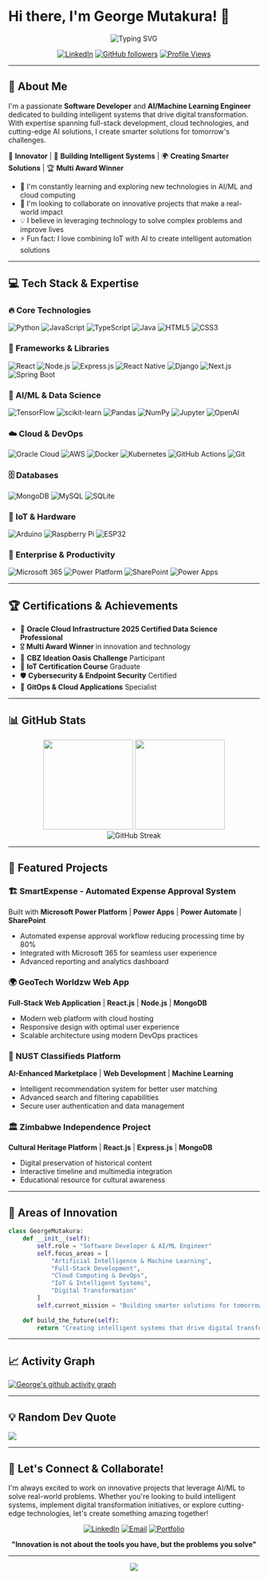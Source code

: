 # Hi there, I'm George Mutakura! 👋

<div align="center">
  <img src="https://readme-typing-svg.herokuapp.com?font=Fira+Code&size=30&duration=3000&pause=1000&color=00D9FF&center=true&vCenter=true&multiline=true&width=800&height=100&lines=Software+Developer+%F0%9F%92%BB;AI+%26+Machine+Learning+Engineer+%F0%9F%A4%96;Digital+Transformation+Leader+%F0%9F%9A%80;Multi+Award+Winner+%F0%9F%8F%86" alt="Typing SVG" />
</div>

<div align="center">
  
[![LinkedIn](https://img.shields.io/badge/LinkedIn-0077B5?style=for-the-badge&logo=linkedin&logoColor=white)](https://www.linkedin.com/in/george-mutakura-7a552b250/)
[![GitHub followers](https://img.shields.io/github/followers/GTM-04?style=for-the-badge&logo=github&logoColor=white)](https://github.com/GTM-04)
[![Profile Views](https://komarev.com/ghpvc/?username=GTM-04&style=for-the-badge&color=brightgreen)](https://github.com/GTM-04)

</div>

---

## 🚀 About Me

I'm a passionate **Software Developer** and **AI/Machine Learning Engineer** dedicated to building intelligent systems that drive digital transformation. With expertise spanning full-stack development, cloud technologies, and cutting-edge AI solutions, I create smarter solutions for tomorrow's challenges.

🔬 **Innovator** | 🧠 **Building Intelligent Systems** | 🌍 **Creating Smarter Solutions** | 🏆 **Multi Award Winner**

- 🌱 I'm constantly learning and exploring new technologies in AI/ML and cloud computing
- 👯 I'm looking to collaborate on innovative projects that make a real-world impact
- 💡 I believe in leveraging technology to solve complex problems and improve lives
- ⚡ Fun fact: I love combining IoT with AI to create intelligent automation solutions

---

## 💻 Tech Stack & Expertise

### 🔥 Core Technologies
![Python](https://img.shields.io/badge/Python-3776AB?style=for-the-badge&logo=python&logoColor=white)
![JavaScript](https://img.shields.io/badge/JavaScript-F7DF1E?style=for-the-badge&logo=javascript&logoColor=black)
![TypeScript](https://img.shields.io/badge/TypeScript-007ACC?style=for-the-badge&logo=typescript&logoColor=white)
![Java](https://img.shields.io/badge/Java-ED8B00?style=for-the-badge&logo=openjdk&logoColor=white)
![HTML5](https://img.shields.io/badge/HTML5-E34F26?style=for-the-badge&logo=html5&logoColor=white)
![CSS3](https://img.shields.io/badge/CSS3-1572B6?style=for-the-badge&logo=css3&logoColor=white)

### 🚀 Frameworks & Libraries
![React](https://img.shields.io/badge/React-20232A?style=for-the-badge&logo=react&logoColor=61DAFB)
![Node.js](https://img.shields.io/badge/Node.js-43853D?style=for-the-badge&logo=node.js&logoColor=white)
![Express.js](https://img.shields.io/badge/Express.js-404D59?style=for-the-badge)
![React Native](https://img.shields.io/badge/React_Native-20232A?style=for-the-badge&logo=react&logoColor=61DAFB)
![Django](https://img.shields.io/badge/Django-092E20?style=for-the-badge&logo=django&logoColor=white)
![Next.js](https://img.shields.io/badge/Next.js-000000?style=for-the-badge&logo=nextjs&logoColor=white)
![Spring Boot](https://img.shields.io/badge/Spring_Boot-6DB33F?style=for-the-badge&logo=spring-boot&logoColor=white)

### 🤖 AI/ML & Data Science
![TensorFlow](https://img.shields.io/badge/TensorFlow-FF6F00?style=for-the-badge&logo=TensorFlow&logoColor=white)
![scikit-learn](https://img.shields.io/badge/scikit--learn-F7931E?style=for-the-badge&logo=scikit-learn&logoColor=white)
![Pandas](https://img.shields.io/badge/Pandas-2C2D72?style=for-the-badge&logo=pandas&logoColor=white)
![NumPy](https://img.shields.io/badge/Numpy-777BB4?style=for-the-badge&logo=numpy&logoColor=white)
![Jupyter](https://img.shields.io/badge/Jupyter-F37626?style=for-the-badge&logo=Jupyter&logoColor=white)
![OpenAI](https://img.shields.io/badge/OpenAI-412991?style=for-the-badge&logo=openai&logoColor=white)

### ☁️ Cloud & DevOps
![Oracle Cloud](https://img.shields.io/badge/Oracle%20Cloud-F80000?style=for-the-badge&logo=oracle&logoColor=white)
![AWS](https://img.shields.io/badge/AWS-232F3E?style=for-the-badge&logo=amazon-aws&logoColor=white)
![Docker](https://img.shields.io/badge/Docker-2496ED?style=for-the-badge&logo=docker&logoColor=white)
![Kubernetes](https://img.shields.io/badge/Kubernetes-326CE5?style=for-the-badge&logo=kubernetes&logoColor=white)
![GitHub Actions](https://img.shields.io/badge/GitHub%20Actions-2088FF?style=for-the-badge&logo=github-actions&logoColor=white)
![Git](https://img.shields.io/badge/Git-F05032?style=for-the-badge&logo=git&logoColor=white)

### 🗄️ Databases
![MongoDB](https://img.shields.io/badge/MongoDB-4EA94B?style=for-the-badge&logo=mongodb&logoColor=white)
![MySQL](https://img.shields.io/badge/MySQL-4479A1?style=for-the-badge&logo=mysql&logoColor=white)
![SQLite](https://img.shields.io/badge/SQLite-07405E?style=for-the-badge&logo=sqlite&logoColor=white)

### 🔧 IoT & Hardware
![Arduino](https://img.shields.io/badge/Arduino-00979D?style=for-the-badge&logo=Arduino&logoColor=white)
![Raspberry Pi](https://img.shields.io/badge/Raspberry%20Pi-C51A4A?style=for-the-badge&logo=Raspberry-Pi&logoColor=white)
![ESP32](https://img.shields.io/badge/ESP32-000000?style=for-the-badge&logo=espressif&logoColor=white)

### 🏢 Enterprise & Productivity
![Microsoft 365](https://img.shields.io/badge/Microsoft%20365-0078D4?style=for-the-badge&logo=microsoft-office&logoColor=white)
![Power Platform](https://img.shields.io/badge/Power%20Platform-742774?style=for-the-badge&logo=microsoft&logoColor=white)
![SharePoint](https://img.shields.io/badge/SharePoint-0078D4?style=for-the-badge&logo=microsoft-sharepoint&logoColor=white)
![Power Apps](https://img.shields.io/badge/Power%20Apps-742774?style=for-the-badge&logo=microsoft&logoColor=white)

---

## 🏆 Certifications & Achievements

- 🥇 **Oracle Cloud Infrastructure 2025 Certified Data Science Professional**
- 🎖️ **Multi Award Winner** in innovation and technology
- 🏅 **CBZ Ideation Oasis Challenge** Participant
- 📜 **IoT Certification Course** Graduate
- 🛡️ **Cybersecurity & Endpoint Security** Certified
- 🎯 **GitOps & Cloud Applications** Specialist

---

## 📊 GitHub Stats

<div align="center">
  <img height="180em" src="https://github-readme-stats.vercel.app/api?username=GTM-04&show_icons=true&theme=tokyonight&include_all_commits=true&count_private=true"/>
  <img height="180em" src="https://github-readme-stats.vercel.app/api/top-langs/?username=GTM-04&layout=compact&langs_count=7&theme=tokyonight"/>
</div>

<div align="center">
  <img src="https://github-readme-streak-stats.herokuapp.com/?user=GTM-04&theme=tokyonight" alt="GitHub Streak" />
</div>

---

## 🌟 Featured Projects

### 🏗️ SmartExpense - Automated Expense Approval System
Built with **Microsoft Power Platform** | **Power Apps** | **Power Automate** | **SharePoint**
- Automated expense approval workflow reducing processing time by 80%
- Integrated with Microsoft 365 for seamless user experience
- Advanced reporting and analytics dashboard

### 🌍 GeoTech Worldzw Web App
**Full-Stack Web Application** | **React.js** | **Node.js** | **MongoDB**
- Modern web platform with cloud hosting
- Responsive design with optimal user experience
- Scalable architecture using modern DevOps practices

### 🎯 NUST Classifieds Platform
**AI-Enhanced Marketplace** | **Web Development** | **Machine Learning**
- Intelligent recommendation system for better user matching
- Advanced search and filtering capabilities
- Secure user authentication and data management

### 🏛️ Zimbabwe Independence Project
**Cultural Heritage Platform** | **React.js** | **Express.js** | **MongoDB**
- Digital preservation of historical content
- Interactive timeline and multimedia integration
- Educational resource for cultural awareness

---

## 🔬 Areas of Innovation

```python
class GeorgeMutakura:
    def __init__(self):
        self.role = "Software Developer & AI/ML Engineer"
        self.focus_areas = [
            "Artificial Intelligence & Machine Learning",
            "Full-Stack Development",
            "Cloud Computing & DevOps",
            "IoT & Intelligent Systems",
            "Digital Transformation"
        ]
        self.current_mission = "Building smarter solutions for tomorrow"
    
    def build_the_future(self):
        return "Creating intelligent systems that drive digital transformation"
```

---

## 📈 Activity Graph

[![George's github activity graph](https://github-readme-activity-graph.vercel.app/graph?username=GTM-04&theme=tokyo-night)](https://github.com/GTM-04)

---

## 💡 Random Dev Quote
![](https://quotes-github-readme.vercel.app/api?type=horizontal&theme=tokyonight)

---

## 🤝 Let's Connect & Collaborate!

I'm always excited to work on innovative projects that leverage AI/ML to solve real-world problems. Whether you're looking to build intelligent systems, implement digital transformation initiatives, or explore cutting-edge technologies, let's create something amazing together!

<div align="center">

[![LinkedIn](https://img.shields.io/badge/LinkedIn-Let's%20Connect-0077B5?style=for-the-badge&logo=linkedin&logoColor=white)](https://www.linkedin.com/in/george-mutakura-7a552b250/)
[![Email](https://img.shields.io/badge/Email-Get%20In%20Touch-D14836?style=for-the-badge&logo=gmail&logoColor=white)](mailto:gmutakura8@gmail.com)
[![Portfolio](https://img.shields.io/badge/Portfolio-View%20My%20Work-000000?style=for-the-badge&logo=github&logoColor=white)](https://github.com/GTM-04)

**"Innovation is not about the tools you have, but the problems you solve"**

</div>

---

<div align="center">
  <img src="https://capsule-render.vercel.app/api?type=waving&color=gradient&height=100&section=footer"/>
</div>
